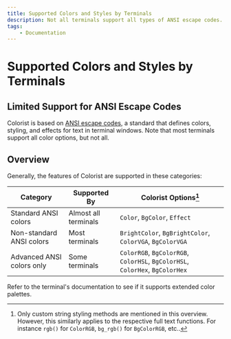 ```yaml
---
title: Supported Colors and Styles by Terminals
description: Not all terminals support all types of ANSI escape codes. Get a list of which Colorist methods are supported by which terminals.
tags:
    - Documentation
---
```


# Supported Colors and Styles by Terminals
## Limited Support for ANSI Escape Codes
Colorist is based on [ANSI escape codes](https://en.wikipedia.org/wiki/ANSI_escape_code), a standard that defines colors, styling, and effects for text in terminal windows. Note that most terminals support all color options, but not all.

## Overview
Generally, the features of Colorist are supported in these categories:

| Category                  | Supported By         | Colorist Options[^1]                                                         |
| ------------------------- | -------------------- | ---------------------------------------------------------------------------- |
| Standard ANSI colors      | Almost all terminals | `Color`, `BgColor`, `Effect`                                                 |
| Non-standard ANSI colors  | Most terminals       | `BrightColor`, `BgBrightColor`, `ColorVGA`, `BgColorVGA`                     |
| Advanced ANSI colors only | Some terminals       | `ColorRGB`, `BgColorRGB`, `ColorHSL`, `BgColorHSL`, `ColorHex`, `BgColorHex` |

Refer to the terminal's documentation to see if it supports extended color palettes.

[^1]: Only custom string styling methods are mentioned in this overview. However, this similarly applies to the respective full text functions. For instance `rgb()` for `ColorRGB`, `bg_rgb()` for `BgColorRGB`, etc..
